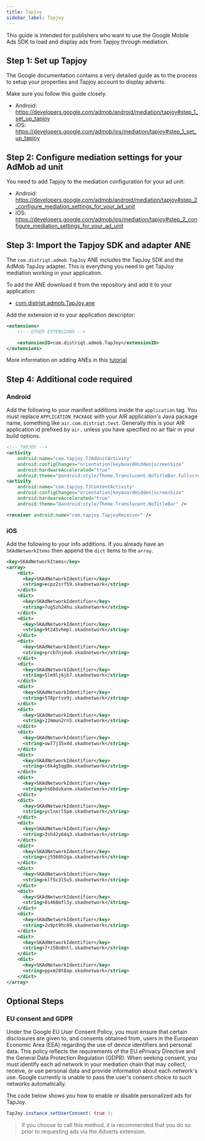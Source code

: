 ```yaml
---
title: Tapjoy
sidebar_label: Tapjoy
---
```


This guide is intended for publishers who want to use the Google Mobile Ads SDK to load and display ads from Tapjoy through mediation.

## Step 1: Set up Tapjoy

The Google documentation contains a very detailed guide as to the process to setup your properties and Tapjoy account to display adverts:

Make sure you follow this guide closely.

- Android: https://developers.google.com/admob/android/mediation/tapjoy#step_1_set_up_tapjoy
- iOS: https://developers.google.com/admob/ios/mediation/tapjoy#step_1_set_up_tapjoy

## Step 2: Configure mediation settings for your AdMob ad unit

You need to add Tapjoy to the mediation configuration for your ad unit:

- Android: https://developers.google.com/admob/android/mediation/tapjoy#step_2_configure_mediation_settings_for_your_ad_unit
- iOS: https://developers.google.com/admob/ios/mediation/tapjoy#step_2_configure_mediation_settings_for_your_ad_unit

## Step 3: Import the Tapjoy SDK and adapter ANE

The `com.distriqt.admob.TapJoy` ANE includes the TapJoy SDK and the AdMob TapJoy adapter. This is everything you need to get TapJoy mediation working in your application.

To add the ANE download it from the repository and add it to your application:

- [com.distriqt.admob.TapJoy.ane](https://github.com/distriqt/ANE-Adverts-Mediation/raw/master/lib/tapjoy/com.distriqt.admob.TapJoy.ane)

Add the extension id to your application descriptor:

```xml
<extensions>
    <!-- OTHER EXTENSIONS -->

    <extensionID>com.distriqt.admob.TapJoy</extensionID>
</extensions>
```

More information on adding ANEs in this [tutorial](/docs/tutorials/getting-started)

## Step 4: Additional code required

### Android

Add the following to your manifest additions inside the `application` tag. You must replace `APPLICATION_PACKAGE` with your AIR application's Java package name, something like `air.com.distriqt.test`. Generally this is your AIR application id prefixed by `air.` unless you have specified no air flair in your build options.

```xml
<!-- TAPJOY -->
<activity
    android:name="com.tapjoy.TJAdUnitActivity"
    android:configChanges="orientation|keyboardHidden|screenSize"
    android:hardwareAccelerated="true"
    android:theme="@android:style/Theme.Translucent.NoTitleBar.Fullscreen" />
<activity
    android:name="com.tapjoy.TJContentActivity"
    android:configChanges="orientation|keyboardHidden|screenSize"
    android:hardwareAccelerated="true"
    android:theme="@android:style/Theme.Translucent.NoTitleBar" />

<receiver android:name="com.tapjoy.TapjoyReceiver" />
```

### iOS

Add the following to your info additions. If you already have an `SKAdNetworkItems` then append the `dict` items to the `array`.

```xml
<key>SKAdNetworkItems</key>
<array>
    <dict>
      <key>SKAdNetworkIdentifier</key>
      <string>ecpz2srf59.skadnetwork</string>
    </dict>
    <dict>
      <key>SKAdNetworkIdentifier</key>
      <string>7ug5zh24hu.skadnetwork</string>
    </dict>
    <dict>
      <key>SKAdNetworkIdentifier</key>
      <string>9t245vhmpl.skadnetwork</string>
    </dict>
    <dict>
      <key>SKAdNetworkIdentifier</key>
      <string>prcb7njmu6.skadnetwork</string>
    </dict>
    <dict>
      <key>SKAdNetworkIdentifier</key>
      <string>5lm9lj6jb7.skadnetwork</string>
    </dict>
    <dict>
      <key>SKAdNetworkIdentifier</key>
      <string>578prtvx9j.skadnetwork</string>
    </dict>
    <dict>
      <key>SKAdNetworkIdentifier</key>
      <string>22mmun2rn5.skadnetwork</string>
    </dict>
    <dict>
      <key>SKAdNetworkIdentifier</key>
      <string>uw77j35x4d.skadnetwork</string>
    </dict>
    <dict>
      <key>SKAdNetworkIdentifier</key>
      <string>c6k4g5qg8m.skadnetwork</string>
    </dict>
    <dict>
      <key>SKAdNetworkIdentifier</key>
      <string>hs6bdukanm.skadnetwork</string>
    </dict>
    <dict>
      <key>SKAdNetworkIdentifier</key>
      <string>yclnxrl5pm.skadnetwork</string>
    </dict>
    <dict>
      <key>SKAdNetworkIdentifier</key>
      <string>3sh42y64q3.skadnetwork</string>
    </dict>
    <dict>
      <key>SKAdNetworkIdentifier</key>
      <string>cj5566h2ga.skadnetwork</string>
    </dict>
    <dict>
      <key>SKAdNetworkIdentifier</key>
      <string>klf5c3l5u5.skadnetwork</string>
    </dict>
    <dict>
      <key>SKAdNetworkIdentifier</key>
      <string>8s468mfl3y.skadnetwork</string>
    </dict>
    <dict>
      <key>SKAdNetworkIdentifier</key>
      <string>2u9pt9hc89.skadnetwork</string>
    </dict>
    <dict>
      <key>SKAdNetworkIdentifier</key>
      <string>7rz58n8ntl.skadnetwork</string>
    </dict>
    <dict>
      <key>SKAdNetworkIdentifier</key>
      <string>ppxm28t8ap.skadnetwork</string>
    </dict>
</array>
```

## Optional Steps

### EU consent and GDPR

Under the Google EU User Consent Policy, you must ensure that certain disclosures are given to, and consents obtained from, users in the European Economic Area (EEA) regarding the use of device identifiers and personal data. This policy reflects the requirements of the EU ePrivacy Directive and the General Data Protection Regulation (GDPR). When seeking consent, you must identify each ad network in your mediation chain that may collect, receive, or use personal data and provide information about each network's use. Google currently is unable to pass the user's consent choice to such networks automatically.

The code below shows you how to enable or disable personalized ads for TapJoy.

```actionscript
TapJoy.instance.setUserConsent( true );
```

> If you choose to call this method, it is recommended that you do so prior to requesting ads via the Adverts extension.
